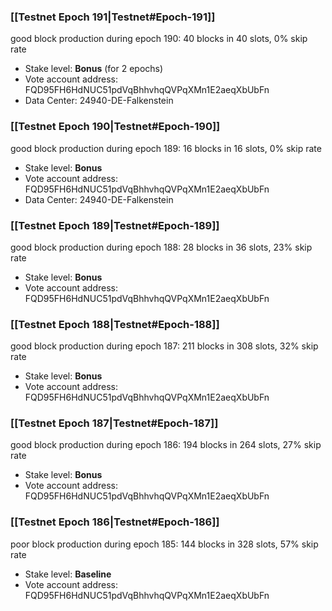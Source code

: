 ### [[Testnet Epoch 191|Testnet#Epoch-191]]
good block production during epoch 190: 40 blocks in 40 slots, 0% skip rate
* Stake level: **Bonus** (for 2 epochs)
* Vote account address: FQD95FH6HdNUC51pdVqBhhvhqQVPqXMn1E2aeqXbUbFn
* Data Center: 24940-DE-Falkenstein
### [[Testnet Epoch 190|Testnet#Epoch-190]]
good block production during epoch 189: 16 blocks in 16 slots, 0% skip rate
* Stake level: **Bonus**
* Vote account address: FQD95FH6HdNUC51pdVqBhhvhqQVPqXMn1E2aeqXbUbFn
* Data Center: 24940-DE-Falkenstein
### [[Testnet Epoch 189|Testnet#Epoch-189]]
good block production during epoch 188: 28 blocks in 36 slots, 23% skip rate
* Stake level: **Bonus**
* Vote account address: FQD95FH6HdNUC51pdVqBhhvhqQVPqXMn1E2aeqXbUbFn
### [[Testnet Epoch 188|Testnet#Epoch-188]]
good block production during epoch 187: 211 blocks in 308 slots, 32% skip rate
* Stake level: **Bonus**
* Vote account address: FQD95FH6HdNUC51pdVqBhhvhqQVPqXMn1E2aeqXbUbFn
### [[Testnet Epoch 187|Testnet#Epoch-187]]
good block production during epoch 186: 194 blocks in 264 slots, 27% skip rate
* Stake level: **Bonus**
* Vote account address: FQD95FH6HdNUC51pdVqBhhvhqQVPqXMn1E2aeqXbUbFn
### [[Testnet Epoch 186|Testnet#Epoch-186]]
poor block production during epoch 185: 144 blocks in 328 slots, 57% skip rate 
* Stake level: **Baseline**
* Vote account address: FQD95FH6HdNUC51pdVqBhhvhqQVPqXMn1E2aeqXbUbFn